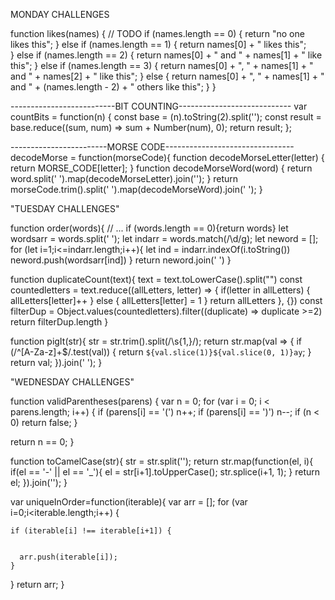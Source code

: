 MONDAY CHALLENGES

function likes(names) {
  // TODO
  if (names.length == 0) {
    return "no one likes this";
  } else if (names.length == 1) {
    return names[0] + " likes this";  
  } else if (names.length == 2) {
    return names[0] + " and " + names[1] + " like this";
  } else if (names.length == 3) {
    return names[0] + ", " + names[1] + " and " + names[2] + " like this";
  } else {
    return names[0] + ", " + names[1] + " and " + (names.length - 2) + " others like this";
  }
}

--------------------------BIT COUNTING----------------------------
var countBits = function(n) {
  const base = (n).toString(2).split('');
  const result = base.reduce((sum, num) => sum + Number(num), 0);
  return result; 
};

------------------------MORSE CODE--------------------------------
decodeMorse = function(morseCode){
  function decodeMorseLetter(letter) {
    return MORSE_CODE[letter];
  }
  function decodeMorseWord(word) {
    return word.split(' ').map(decodeMorseLetter).join('');
  }
  return morseCode.trim().split('   ').map(decodeMorseWord).join(' ');
}

"TUESDAY CHALLENGES"

function order(words){
  // ...
   if (words.length == 0){return words}
  let wordsarr = words.split(' ');
  let indarr = words.match(/\d/g);
  let neword = [];
  for (let i=1;i<=indarr.length;i++){
    let ind = indarr.indexOf(i.toString())
    neword.push(wordsarr[ind])
  }
  return neword.join(' ')
}


function duplicateCount(text){
  text = text.toLowerCase().split("")
  const countedletters = text.reduce((allLetters, letter) => {
    if(letter in allLetters) {
    allLetters[letter]++
    } 
    else {
    allLetters[letter] = 1
    }
    return allLetters 
    }, {})
  const filterDup = Object.values(countedletters).filter((duplicate) => duplicate >=2)
  return filterDup.length
}


function pigIt(str){
  str = str.trim().split(/\s{1,}/);
    return str.map(val => {
        if (/^[A-Za-z]+$/.test(val)) {
            return `${val.slice(1)}${val.slice(0, 1)}ay`;
        }
        return val;
    }).join(' ');
}

"WEDNESDAY CHALLENGES"

function validParentheses(parens) {
  var n = 0;
  for (var i = 0; i < parens.length; i++) {
    if (parens[i] == '(') n++;
    if (parens[i] == ')') n--;
    if (n < 0) return false;
  }
  
  return n == 0;
}

function toCamelCase(str){
str = str.split('');
  return str.map(function(el, i){
    if(el == '-' || el == '_'){
      el = str[i+1].toUpperCase();
      str.splice(i+1, 1);
    }
    return el;
  }).join('');
}

var uniqueInOrder=function(iterable){
    var arr = [];
    for (var i=0;i<iterable.length;i++) {

    if (iterable[i] !== iterable[i+1]) {


      arr.push(iterable[i]);
    }
  }
  return arr;
}
